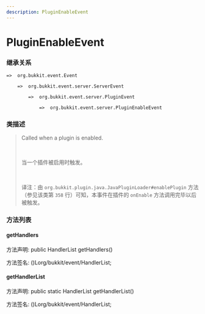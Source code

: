 ```yaml
---
description: PluginEnableEvent
---
```


# PluginEnableEvent

### 继承关系

    =>  org.bukkit.event.Event

        =>  org.bukkit.event.server.ServerEvent

            =>  org.bukkit.event.server.PluginEvent

                =>  org.bukkit.event.server.PluginEnableEvent

### 类描述

> Called when a plugin is enabled.
> 
> <br>
> 
> 当一个插件被启用时触发。
> 
> <br>
> 
> 译注：由 `org.bukkit.plugin.java.JavaPluginLoader#enablePlugin` 方法（参见该类第 `358` 行）可知，本事件在插件的 `onEnable` 方法调用完毕以后被触发。

### 方法列表

#### getHandlers

方法声明: public HandlerList getHandlers()

方法签名: ()Lorg/bukkit/event/HandlerList;

#### getHandlerList

方法声明: public static HandlerList getHandlerList()

方法签名: ()Lorg/bukkit/event/HandlerList;